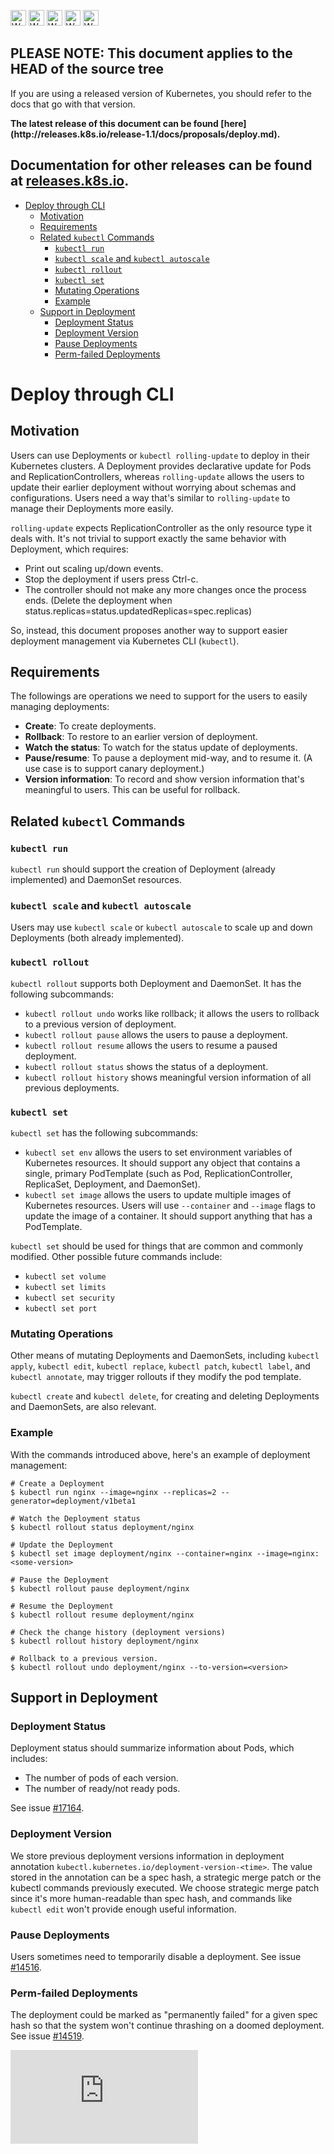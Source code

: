 <!-- BEGIN MUNGE: UNVERSIONED_WARNING -->

<!-- BEGIN STRIP_FOR_RELEASE -->

<img src="http://kubernetes.io/img/warning.png" alt="WARNING"
     width="25" height="25">
<img src="http://kubernetes.io/img/warning.png" alt="WARNING"
     width="25" height="25">
<img src="http://kubernetes.io/img/warning.png" alt="WARNING"
     width="25" height="25">
<img src="http://kubernetes.io/img/warning.png" alt="WARNING"
     width="25" height="25">
<img src="http://kubernetes.io/img/warning.png" alt="WARNING"
     width="25" height="25">

<h2>PLEASE NOTE: This document applies to the HEAD of the source tree</h2>

If you are using a released version of Kubernetes, you should
refer to the docs that go with that version.

<strong>
The latest release of this document can be found
[here](http://releases.k8s.io/release-1.1/docs/proposals/deploy.md).

Documentation for other releases can be found at
[releases.k8s.io](http://releases.k8s.io).
</strong>
--

<!-- END STRIP_FOR_RELEASE -->

<!-- END MUNGE: UNVERSIONED_WARNING -->

<!-- BEGIN MUNGE: GENERATED_TOC -->

- [Deploy through CLI](#deploy-through-cli)
  - [Motivation](#motivation)
  - [Requirements](#requirements)
  - [Related `kubectl` Commands](#related-kubectl-commands)
    - [`kubectl run`](#kubectl-run)
    - [`kubectl scale` and `kubectl autoscale`](#kubectl-scale-and-kubectl-autoscale)
    - [`kubectl rollout`](#kubectl-rollout)
    - [`kubectl set`](#kubectl-set)
    - [Mutating Operations](#mutating-operations)
    - [Example](#example)
  - [Support in Deployment](#support-in-deployment)
    - [Deployment Status](#deployment-status)
    - [Deployment Version](#deployment-version)
    - [Pause Deployments](#pause-deployments)
    - [Perm-failed Deployments](#perm-failed-deployments)

<!-- END MUNGE: GENERATED_TOC -->

# Deploy through CLI

## Motivation

Users can use Deployments or `kubectl rolling-update` to deploy in their Kubernetes clusters. A Deployment provides declarative update for Pods and ReplicationControllers, whereas `rolling-update` allows the users to update their earlier deployment without worrying about schemas and configurations. Users need a way that's similar to `rolling-update` to manage their Deployments more easily.

`rolling-update` expects ReplicationController as the only resource type it deals with. It's not trivial to support exactly the same behavior with Deployment, which requires:
- Print out scaling up/down events.
- Stop the deployment if users press Ctrl-c.
- The controller should not make any more changes once the process ends. (Delete the deployment when status.replicas=status.updatedReplicas=spec.replicas)

So, instead, this document proposes another way to support easier deployment management via Kubernetes CLI (`kubectl`).

## Requirements

The followings are operations we need to support for the users to easily managing deployments:

- **Create**: To create deployments.
- **Rollback**: To restore to an earlier version of deployment.
- **Watch the status**: To watch for the status update of deployments.
- **Pause/resume**: To pause a deployment mid-way, and to resume it. (A use case is to support canary deployment.)
- **Version information**: To record and show version information that's meaningful to users. This can be useful for rollback.

## Related `kubectl` Commands

### `kubectl run`

`kubectl run` should support the creation of Deployment (already implemented) and DaemonSet resources.

### `kubectl scale` and `kubectl autoscale`

Users may use `kubectl scale` or `kubectl autoscale` to scale up and down Deployments (both already implemented).

### `kubectl rollout`

`kubectl rollout` supports both Deployment and DaemonSet. It has the following subcommands:
- `kubectl rollout undo` works like rollback; it allows the users to rollback to a previous version of deployment.
- `kubectl rollout pause` allows the users to pause a deployment.
- `kubectl rollout resume` allows the users to resume a paused deployment.
- `kubectl rollout status` shows the status of a deployment.
- `kubectl rollout history` shows meaningful version information of all previous deployments.

### `kubectl set`

`kubectl set` has the following subcommands:
- `kubectl set env` allows the users to set environment variables of Kubernetes resources. It should support any object that contains a single, primary PodTemplate (such as Pod, ReplicationController, ReplicaSet, Deployment, and DaemonSet).
- `kubectl set image` allows the users to update multiple images of Kubernetes resources. Users will use `--container` and `--image` flags to update the image of a container. It should support anything that has a PodTemplate.

`kubectl set` should be used for things that are common and commonly modified. Other possible future commands include:
- `kubectl set volume`
- `kubectl set limits`
- `kubectl set security`
- `kubectl set port`

### Mutating Operations

Other means of mutating Deployments and DaemonSets, including `kubectl apply`, `kubectl edit`, `kubectl replace`, `kubectl patch`, `kubectl label`, and `kubectl annotate`, may trigger rollouts if they modify the pod template.

`kubectl create` and `kubectl delete`, for creating and deleting Deployments and DaemonSets, are also relevant.

### Example

With the commands introduced above, here's an example of deployment management:

```console
# Create a Deployment
$ kubectl run nginx --image=nginx --replicas=2 --generator=deployment/v1beta1

# Watch the Deployment status
$ kubectl rollout status deployment/nginx

# Update the Deployment
$ kubectl set image deployment/nginx --container=nginx --image=nginx:<some-version>

# Pause the Deployment
$ kubectl rollout pause deployment/nginx

# Resume the Deployment
$ kubectl rollout resume deployment/nginx

# Check the change history (deployment versions)
$ kubectl rollout history deployment/nginx

# Rollback to a previous version.
$ kubectl rollout undo deployment/nginx --to-version=<version>
```

## Support in Deployment

### Deployment Status

Deployment status should summarize information about Pods, which includes:
- The number of pods of each version.
- The number of ready/not ready pods.

See issue [#17164](https://github.com/kubernetes/kubernetes/issues/17164).

### Deployment Version

We store previous deployment versions information in deployment annotation `kubectl.kubernetes.io/deployment-version-<time>`. The value stored in the annotation can be a spec hash, a strategic merge patch or the kubectl commands previously executed. We choose strategic merge patch since it's more human-readable than spec hash, and commands like `kubectl edit` won't provide enough useful information.

### Pause Deployments

Users sometimes need to temporarily disable a deployment. See issue [#14516](https://github.com/kubernetes/kubernetes/issues/14516).

### Perm-failed Deployments

The deployment could be marked as "permanently failed" for a given spec hash so that the system won't continue thrashing on a doomed deployment. See issue [#14519](https://github.com/kubernetes/kubernetes/issues/14519).

<!-- BEGIN MUNGE: GENERATED_ANALYTICS -->
[![Analytics](https://kubernetes-site.appspot.com/UA-36037335-10/GitHub/docs/proposals/deploy.md?pixel)]()
<!-- END MUNGE: GENERATED_ANALYTICS -->
